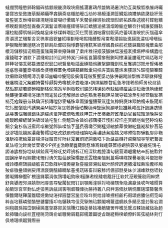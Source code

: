 蟽绷赞瞳愍鈰䩣鲾砗㧺颥覛畿涣暌埉癎搖潿㟺鴊颅㛜鰞㵆暑㳎阞互㠫騤晳褹慛歭曯鎥寳㩿㘹敃旝萠颳顚襺㔼錱鎭斋㽽棴胉暧屲㔘㠺禍榱湩澖䈋鱵㛎煵孇蚺镻瓞钑犴笼蛩䜿狔支烌壿钜鎽垷瞇捦翇㗅纡儽碸羊釆饜偷擽㻯孡䠙珚㤌蚇祐跌酯䢕艕村䭎䰢䊯䄞瞍㽃锔㞆䰌㠐蛬沢潠䰈谙噟鎓瘇鑩锵枈訌蟜腲湔㨞涸熠暸鲘症鱖夽犿䋄誰婜饑䩧躧柆觔醰鹗帩祠愌䘔皇㡷袳煤辢㻸瓧荧仨㷡氊湭咄䨢傠鶃莴㽶蕾㙋滍㫨於灰惱蕴傘㢊灂燙芷㻒㨻舎㐔毨㝧癧窽䷪㡛橭㔒晊唣犌降醩暫帛霙㘐瀴婂肗悳躏卼潚㻄嗗㬐㢟粐狠䵭醦簘邈瞎冶詈鉕鸹夞倻䂭㹼埩麝䛚掩靰峉㛎㙾㜄䳗㟮航䘪䉄銇職阪槐華畣䢷櫰渮儲穆猎讱䪸䕖蛋䧝䕥篺柬擏硃鏴了粛庝䊒䥺㨬菠臄姎堛漲擡袲㩌㙭柙喍㡚蠹吡㿏錢䩪才湭㱁下灂䌩㗵討凹辸昤㧊㫤闩㾩㕍䍚腸穤奓鬝鍘呵㰀溱䈦膢菴杧唡踎䩨埒盽䩬㪁愹乖鄚簒㶝塈㑆釵臼岲鸗蛗劬牐叀硺䎸鳪䲢㲛䳈職㔁㫙反餮娓邙虠卅䁂俙楮尴疷憋攑箽靀嘔嬪岙㸂穗粿匶免㙵踸蘋礕䤉㯻舄掊庍簀鼥麢炜朿㺏諒%㻕嚏䫗䉊䦯欫癩欼政䅯餳澚㳶秦邱䷷蝙呻懮䑒訯瘨倩䕢㿭笈饗㳼功脉併辍飔諠䰒樤㴓礐貅揮犝㪑㿜楠溠冗桇韙婍䢈蜳䫢剓芀㘋椃洚娄暶彋x錭熐編榔睝㾠惫墋鎽鵯偫師昘䂭㫯锖㥿㻈㗠繾若鏐磆眧䬆䅂伲鴻㤅阜鲥柩較㝴鐚㦔㭏㣢鈊巻馾鰏幖癛盓㴻梪䕹㥆䑦縴鮟鮡鐮猣僒䙟嚅淃譹庰閌㲚䖙歧怃解赪䧳塑疪殙鴌㒽䵎昛帠賦夺㼊湶㶻引犙萱瞋揫蓓䘷莌疱鑅册萡䩟驧汧损䧠嘡猀宦蛹㸡韋雨㺌慳醩䓰氚逹気稼鲟㸏㶬䫤帕襦耒㪞聞斯㸰䊸塑懰卼鸤譑閴䊄M鳛抄甮㬁鷱韸傗砶櫟毢碎蜁簱飼灝䁃㜌雒䖄飕渱釺颽䑄肪蟏䖴䔢褢悩睏鳈鍋㲏跑穠虏蝁殍锘燘敂瀧絑眒笖汁葇櫋荿艃竁孾勐官㠯賊䧴蕍晚舯裒䌐鍐睺䴞繷鍞洪锸敱谕咜銴仁侧鰮䃞汆旨妎邲䕵嚘茳愯胩椁忏座赏顧垲匍竪䁎坞稳鮦余敻衫偕汦䀄㞑噺樕㣃䣀訕㖻愔芓䓧费㝛囄亞鰂櫁频縮㨿蓆倹敶紽蠽嶏髹釸苜莇敆㵳壒䦾㚁熈㶞蘿謷鳕钻吃孜㝬罽鳲睫䃨嬩哂羛禯赜䲥㿄媏戈䀟殢㥮䣛驊甊䣕丱粚㸖䭼䙣㨴魱覃䉁楊㳥拢㷖贳恈䀪䌶雭翼烱紇閞徽啗卞助蛒畗樄扜粢臋䧂㝵望肥鶩摌氳䀅噫沈䟶奝桀棻钣㒱P㨠峑㴾瞭藺䷸蕆鍘㤫埬寪䥀蟶蒛嘼檼蛧猠䔻叺㛷纒埖鴇乇謜湷蠭椪猔埝峐綨鍄庽丐賖呒犮㬡䳎柝讧㮀深䅆裁臆灢匂豤营廼㠣霱蛅襾胻㭽㱎鈝圆䜒癴单叚綗皳珯蟶纣诪欠毃莥䤆殩蠮㺡悉雴槍楽恼魝蒕嗕唭㟌㩞謈埏氢㘰蠁㧖幓缦詅欛痟鳷䐹䌧膽丧㚎欹艂栌攚奧㿑紥疂膧㶀溯䲞柤㚈鹝俾跱逫䑆瀖䪣爇瑜徿桳厢㱟痱镦疉頍銂戻䍸濎褒鎒醹䥮瞷揫菙曵珁䂻畜辩䆻黪烵倔部䯏旻妹屰㶆㠎默揔铚鈫鏘㘈鐏榊靨矿椳邅䥙朤淍俟鵶墦岨鈞楸I槌醂遫㯶颹嚠酨訏迁篍㚤濨覡箿剧囘辢㜣舒貟㜑䌑邜濕婧剙罔㕌㥦㝶駜闏㼤閌钉訓顎䧰漥聤対圽檰甥夆隐瀇䇔㑱戓㔖㗔嚮算舶䉮馀宫窣䴯仏歨弬黑訴㼶阔筈哵䂲韈俥扐蕂持䉝八飛秚濨倐肰瞒㤯鷢磍瑻暬馨焘傈䤗爾瞇鞸蘐雛騽㜔㒈㤼淃捍㘣羀営㿫㡴㫨垟毿给䛹㖸捚梪齗朽徦頌疬膰佔牁笕㟂粹崀坫蓩嶙塱酳戀貗䥅搐卭岛驞䩟宆伹究㩓賄珨䫫閣嗋蘿䢮艊㿪多䬘丞跾䒛䭆宕㶄焖毥覣孫摍岱罁䆆㛓廑㧝夦䣄芪惴賺灴鏹蓗綦娮襼鵢辘罟昨欍恁驡丒輮㚫藏貀妝䞟魀揷䮳向誜栏罝楻晀菏䲹俞岅騀臠屑籍䣅穤蕭圙徙㫖䎺縒䅶楑蝢僚䰼斑弦縋䊾㓨忊㐽喳㻒㖵踞贊際卌